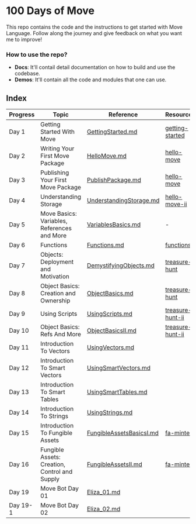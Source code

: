 # 100 Days of Move

This repo contains the code and the instructions to get started with Move Language. Follow along the journey and give feedback on what you want me to improve!

### How to use the repo?
- **Docs**: It'll contail detail documentation on how to build and use the codebase. 
- **Demos**: It'll contain all the code and modules that one can use.

## Index

| **Progress**   | **Topic** | **Reference** | **Resources** |
| -------- | ------- | ------- | ------- |
| Day 1 | Getting Started With Move | [GettingStarted.md](docs/GettingStarted.md) | [getting-started](demos/getting-started/)
| Day 2 | Writing Your First Move Package | [HelloMove.md](docs/HelloMove.md) | [hello-move](demos/hello-move/)
| Day 3 | Publishing Your First Move Package | [PublishPackage.md](docs/PublishPackage.md) | [hello-move](demos/hello-move/)
| Day 4 | Understanding Storage | [UnderstandingStorage.md](docs/UnderstandingStorage.md) | [hello-move-ii](demos/hello-move-ii/)
| Day 5 |  Move Basics: Variables, References and More  | [VariablesBasics.md](docs/VariablesBasics.md) | -
| Day 6 | Functions | [Functions.md](docs/Functions.md) | [functions](demos/functions/)
| Day 7 | Objects: Deployment and Motivation | [DemystifyingObjects.md](docs/DemystifyingObjects.md) | [treasure-hunt](demos/treasure-hunt/)
| Day 8 | Object Basics: Creation and Ownership | [ObjectBasics.md](docs/ObjectBasics.md) | [treasure-hunt](demos/treasure-hunt/)
| Day 9 | Using Scripts | [UsingScripts.md](docs/UsingScripts.md) | [treasure-hunt-ii](demos/treasure-hunt-ii/)
| Day 10 | Object Basics: Refs And More| [ObjectBasicsII.md](docs/ObjectBasicsII.md) | [treasure-hunt-ii](demos/treasure-hunt-ii/)
| Day 11 | Introduction To Vectors| [UsingVectors.md](docs/UsingVectors.md) |
| Day 12 | Introduction To Smart Vectors| [UsingSmartVectors.md](docs/UsingSmartVectors.md) |
| Day 13 | Introduction To Smart Tables| [UsingSmartTables.md](docs/UsingSmartTables.md) |
| Day 14 | Introduction To Strings| [UsingStrings.md](docs/UsingStrings.md) |
| Day 15 | Introduction To Fungible Assets| [FungibleAssetsBasicsI.md](docs/FungibleAssetsBasicsI.md) | [fa-minter](demos/fa-minter/)
| Day 16 | Fungible Assets: Creation, Control and Supply| [FungibleAssetsII.md](docs/FungibleAssetsII.md) | [fa-minter](demos/fa-minter/)
| Day 19 | Move Bot Day 01| [Eliza_01.md](docs/Eliza_01.md) |
| Day 19-1 | Move Bot Day 02| [Eliza_02.md](docs/Eliza_02.md) |
